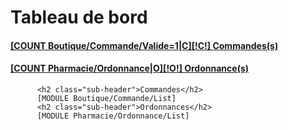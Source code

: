  <h1 class="page-header">Tableau de bord</h1>
          <div class="row placeholders">
            <div class="col-xs-6 col-sm-3 placeholder">
                <a class="btn btn-success btn-block" href="/[!Sys::getMenu(Boutique/Commande)!]">
                    <span class="glyphicon glyphicon-globe" aria-hidden="true"></span>
                    <h4>[COUNT Boutique/Commande/Valide=1|C][!C!] Commandes(s)</h4>
                    <!--<span class="text-muted">Something else</span>-->
                </a>
            </div>
            <div class="col-xs-6 col-sm-3 placeholder">
                <a class="btn btn-info btn-block" href="/[!Sys::getMenu(Pharmacie/Ordonnance)!]">
                    <span class="glyphicon glyphicon-hdd" aria-hidden="true"></span>
                    <h4>[COUNT Pharmacie/Ordonnance|O][!O!] Ordonnance(s)</h4>
                    <!--<span class="text-muted">Something else</span>-->
                </a>
            </div>
        <!--
            <div class="col-xs-6 col-sm-3 placeholder">
                <div class="btn btn-warning btn-block">
                    <span class="glyphicon glyphicon-link" aria-hidden="true"></span>
                    <h4>[COUNT Parc/Client/[!ParcClient::Id!]/Host/*/Apache|D][!D!] Configuration(s) Apache</h4>
                    <span class="text-muted">Something else</span>
                </div>
            </div>
            <div class="col-xs-6 col-sm-3 placeholder">
                <div class="btn btn-danger btn-block">
                    <span class="glyphicon glyphicon-download-alt" aria-hidden="true"></span>
                    <h4>[COUNT Parc/Client/[!ParcClient::Id!]/Host/*/Ftpuser|D][!D!] Compte(s) FTP</h4>
                    <span class="text-muted">Something else</span>
                </div>
            </div>
        -->
          </div>

          <h2 class="sub-header">Commandes</h2>
          [MODULE Boutique/Commande/List]
          <h2 class="sub-header">Ordonnances</h2>
          [MODULE Pharmacie/Ordonnance/List]
